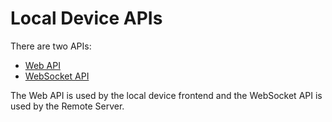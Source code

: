 # Local Device APIs

There are two APIs:
- [Web API](webAPI.md)
- [WebSocket API](websocketAPI.md)

The Web API is used by the local device frontend and the WebSocket API is used by the Remote Server.